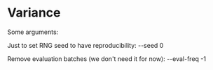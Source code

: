 # Variance

Some arguments:

Just to set RNG seed to have reproducibility: --seed 0

Remove evaluation batches (we don't need it for now): --eval-freq -1